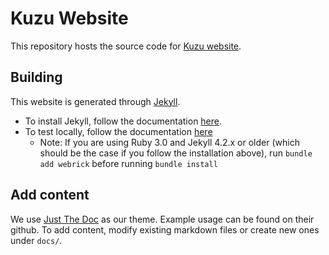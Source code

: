# Kuzu Website

This repository hosts the source code for [Kuzu website](https://kuzudb.github.io).

## Building
This website is generated through [Jekyll](https://jekyllrb.com/). 

- To install Jekyll, follow the documentation [here](https://jekyllrb.com/docs/installation/).
- To test locally, follow the documentation [here](https://docs.github.com/en/pages/setting-up-a-github-pages-site-with-jekyll/testing-your-github-pages-site-locally-with-jekyll)
  - Note: If you are using Ruby 3.0 and Jekyll 4.2.x or older (which should be the case if you follow the installation above), run `bundle add webrick` before running `bundle install` 

## Add content
We use [Just The Doc](https://github.com/just-the-docs/just-the-docs) as our theme. Example usage can be found on their github. To add content, modify existing markdown files or create new ones under `docs/`.
